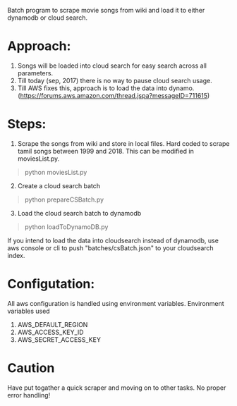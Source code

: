 Batch program to scrape movie songs from wiki and load it to either dynamodb or cloud search.

# Approach:
1. Songs will be loaded into cloud search for easy search across all parameters. 
2. Till today (sep, 2017) there is no way to pause cloud search usage. 
3. Till AWS fixes this, approach is to load the data into dynamo. (https://forums.aws.amazon.com/thread.jspa?messageID=711615)

# Steps:
1) Scrape the songs from wiki and store in local files. Hard coded to scrape tamil songs between 1999 and 2018. This can be modified in moviesList.py.

> python moviesList.py

2) Create a cloud search batch 

> python prepareCSBatch.py

3) Load the cloud search batch to dynamodb

> python loadToDynamoDB.py

If you intend to load the data into cloudsearch instead of dynamodb, use aws console or cli to push "batches/csBatch.json" to your cloudsearch index.

# Configutation:
All aws configuration is handled using environment variables. Environment variables used

1. AWS_DEFAULT_REGION
2. AWS_ACCESS_KEY_ID
3. AWS_SECRET_ACCESS_KEY

# Caution
Have put togather a quick scraper and moving on to other tasks. No proper error handling!